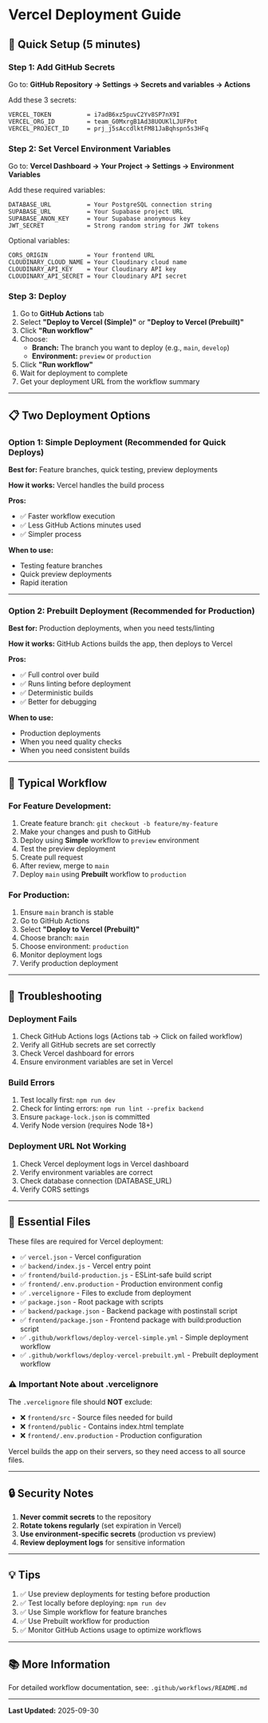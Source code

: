 # Vercel Deployment Guide

## 🚀 Quick Setup (5 minutes)

### Step 1: Add GitHub Secrets

Go to: **GitHub Repository → Settings → Secrets and variables → Actions**

Add these 3 secrets:

```
VERCEL_TOKEN          = i7adB6xz5puvC2Yv8SP7nX9I
VERCEL_ORG_ID         = team_G0MxrgB1Ad38UOUKlLJUFPot
VERCEL_PROJECT_ID     = prj_j5sAccdlktFM81JaBqhspn5s3HFq
```

### Step 2: Set Vercel Environment Variables

Go to: **Vercel Dashboard → Your Project → Settings → Environment Variables**

Add these required variables:

```
DATABASE_URL          = Your PostgreSQL connection string
SUPABASE_URL          = Your Supabase project URL
SUPABASE_ANON_KEY     = Your Supabase anonymous key
JWT_SECRET            = Strong random string for JWT tokens
```

Optional variables:
```
CORS_ORIGIN           = Your frontend URL
CLOUDINARY_CLOUD_NAME = Your Cloudinary cloud name
CLOUDINARY_API_KEY    = Your Cloudinary API key
CLOUDINARY_API_SECRET = Your Cloudinary API secret
```

### Step 3: Deploy

1. Go to **GitHub Actions** tab
2. Select **"Deploy to Vercel (Simple)"** or **"Deploy to Vercel (Prebuilt)"**
3. Click **"Run workflow"**
4. Choose:
   - **Branch:** The branch you want to deploy (e.g., `main`, `develop`)
   - **Environment:** `preview` or `production`
5. Click **"Run workflow"**
6. Wait for deployment to complete
7. Get your deployment URL from the workflow summary

---

## 📋 Two Deployment Options

### Option 1: Simple Deployment (Recommended for Quick Deploys)

**Best for:** Feature branches, quick testing, preview deployments

**How it works:** Vercel handles the build process

**Pros:**
- ✅ Faster workflow execution
- ✅ Less GitHub Actions minutes used
- ✅ Simpler process

**When to use:**
- Testing feature branches
- Quick preview deployments
- Rapid iteration

---

### Option 2: Prebuilt Deployment (Recommended for Production)

**Best for:** Production deployments, when you need tests/linting

**How it works:** GitHub Actions builds the app, then deploys to Vercel

**Pros:**
- ✅ Full control over build
- ✅ Runs linting before deployment
- ✅ Deterministic builds
- ✅ Better for debugging

**When to use:**
- Production deployments
- When you need quality checks
- When you need consistent builds

---

## 🔄 Typical Workflow

### For Feature Development:
1. Create feature branch: `git checkout -b feature/my-feature`
2. Make your changes and push to GitHub
3. Deploy using **Simple** workflow to `preview` environment
4. Test the preview deployment
5. Create pull request
6. After review, merge to `main`
7. Deploy `main` using **Prebuilt** workflow to `production`

### For Production:
1. Ensure `main` branch is stable
2. Go to GitHub Actions
3. Select **"Deploy to Vercel (Prebuilt)"**
4. Choose branch: `main`
5. Choose environment: `production`
6. Monitor deployment logs
7. Verify production deployment

---

## 🐛 Troubleshooting

### Deployment Fails
1. Check GitHub Actions logs (Actions tab → Click on failed workflow)
2. Verify all GitHub secrets are set correctly
3. Check Vercel dashboard for errors
4. Ensure environment variables are set in Vercel

### Build Errors
1. Test locally first: `npm run dev`
2. Check for linting errors: `npm run lint --prefix backend`
3. Ensure `package-lock.json` is committed
4. Verify Node version (requires Node 18+)

### Deployment URL Not Working
1. Check Vercel deployment logs in Vercel dashboard
2. Verify environment variables are correct
3. Check database connection (DATABASE_URL)
4. Verify CORS settings

---

## 📁 Essential Files

These files are required for Vercel deployment:

- ✅ `vercel.json` - Vercel configuration
- ✅ `backend/index.js` - Vercel entry point
- ✅ `frontend/build-production.js` - ESLint-safe build script
- ✅ `frontend/.env.production` - Production environment config
- ✅ `.vercelignore` - Files to exclude from deployment
- ✅ `package.json` - Root package with scripts
- ✅ `backend/package.json` - Backend package with postinstall script
- ✅ `frontend/package.json` - Frontend package with build:production script
- ✅ `.github/workflows/deploy-vercel-simple.yml` - Simple deployment workflow
- ✅ `.github/workflows/deploy-vercel-prebuilt.yml` - Prebuilt deployment workflow

### ⚠️ Important Note about .vercelignore

The `.vercelignore` file should **NOT** exclude:
- ❌ `frontend/src` - Source files needed for build
- ❌ `frontend/public` - Contains index.html template
- ❌ `frontend/.env.production` - Production configuration

Vercel builds the app on their servers, so they need access to all source files.

---

## 🔒 Security Notes

1. **Never commit secrets** to the repository
2. **Rotate tokens regularly** (set expiration in Vercel)
3. **Use environment-specific secrets** (production vs preview)
4. **Review deployment logs** for sensitive information

---

## 💡 Tips

1. ✅ Use preview deployments for testing before production
2. ✅ Test locally before deploying: `npm run dev`
3. ✅ Use Simple workflow for feature branches
4. ✅ Use Prebuilt workflow for production
5. ✅ Monitor GitHub Actions usage to optimize workflows

---

## 📚 More Information

For detailed workflow documentation, see: `.github/workflows/README.md`

---

**Last Updated:** 2025-09-30

